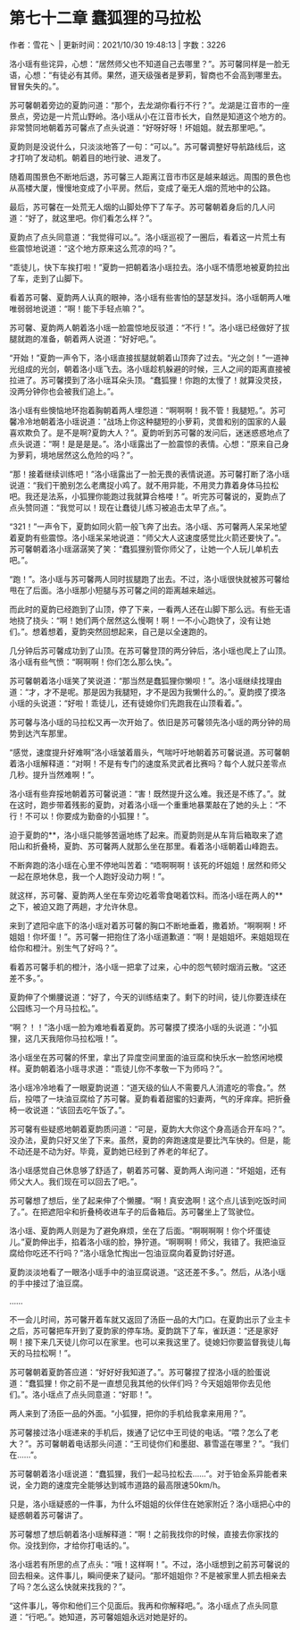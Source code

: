 # 第七十二章 蠢狐狸的马拉松

作者：雪花丶 | 更新时间：2021/10/30 19:48:13 | 字数：3226

洛小瑶有些诧异，心想：“居然师父也不知道自己去哪里？”。苏可馨同样是一脸无语，心想：“有徒必有其师。果然，道天级强者是萝莉，智商也不会高到哪里去。冒冒失失的。”。

苏可馨朝着旁边的夏韵问道：“那个，去龙湖你看行不行？”。龙湖是江音市的一座景点，旁边是一片荒山野岭。洛小瑶从小在江音市长大，自然是知道这个地方的。非常赞同地朝着苏可馨点了点头说道：“好呀好呀！坏姐姐。就去那里吧。”。

夏韵则是没说什么，只淡淡地答了一句：“可以。”。苏可馨调整好导航路线后，这才打响了发动机。朝着目的地行驶、进发了。

随着周围景色不断地后退，苏可馨三人距离江音市市区是越来越远。周围的景色也从高楼大厦，慢慢地变成了小平房。然后，变成了毫无人烟的荒地中的公路。

最后，苏可馨在一处荒无人烟的山脚处停下了车子。苏可馨朝着身后的几人问道：“好了，就这里吧。你们看怎么样？”。

夏韵点了点头同意道：“我觉得可以。”。洛小瑶巡视了一圈后，看着这一片荒土有些震惊地说道：“这个地方原来这么荒凉的吗？”。

“乖徒儿，快下车挨打啦！”夏韵一把朝着洛小瑶拉去。洛小瑶不情愿地被夏韵拉出了车，走到了山脚下。

看着苏可馨、夏韵两人认真的眼神，洛小瑶有些害怕的瑟瑟发抖。洛小瑶朝两人唯唯弱弱地说道：“啊！能下手轻点嘛？”。

苏可馨、夏韵两人朝着洛小瑶一脸震惊地反驳道：“不行！”。洛小瑶已经做好了拔腿就跑的准备，朝着两人说道：“好好吧。”。

“开始！”夏韵一声令下，洛小瑶直接拔腿就朝着山顶奔了过去。“光之剑！”一道神光组成的光剑，朝着洛小瑶飞去。洛小瑶趁机躲避的时候，三人之间的距离直接被拉进了。苏可馨摸到了洛小瑶耳朵头顶。“蠢狐狸！你跑的太慢了！就算没灵技，没两分钟你也会被我们追上。”。

洛小瑶有些懊恼地环抱着胸朝着两人埋怨道：“啊啊啊！我不管！我腿短。”。苏可馨冷冷地朝着洛小瑶说道：“战场上你这种腿短的小萝莉，灵兽和别的国家的人最喜欢欺负了。是不是啊?夏韵大人？”。夏韵听到苏可馨的发问后，迷迷惑惑地点了点头说道：“啊！是是是是。”。洛小瑶露出了一脸震惊的表情。心想：“原来自己身为萝莉，境地居然这么危险的吗？”。

“那！接着继续训练吧！”洛小瑶露出了一脸无畏的表情说道。苏可馨打断了洛小瑶说道：“我们干脆别怎么老鹰捉小鸡了。就不用异能，不用灵力靠着身体马拉松吧。我还是法系，小狐狸你能跑过我就算合格喽！”。听完苏可馨说的，夏韵点了点头赞同道：“我觉可以！现在让蠢徒儿练习被追击太早了点。”。

“321！”一声令下，夏韵如同火箭一般飞奔了出去。洛小瑶、苏可馨两人呆呆地望着夏韵有些震惊。洛小瑶呆呆地说道：“师父大人这速度感觉比火箭还要快了。”。苏可馨朝着洛小瑶潺潺笑了笑：“蠢狐狸别管你师父了，让她一个人玩儿单机去吧。”。

“跑！”。洛小瑶与苏可馨两人同时拔腿跑了出去。不过，洛小瑶很快就被苏可馨给甩在了后面。洛小瑶那小短腿与苏可馨之间的距离越来越远。

而此时的夏韵已经跑到了山顶，停了下来，一看两人还在山脚下那么远。有些无语地挠了挠头：“啊！她们两个居然这么慢啊！啊！一不小心跑快了，没有让她们。”。想着想着，夏韵突然回想起来，自己是以全速跑的。

几分钟后苏可馨成功到了山顶。在苏可馨登顶的两分钟后，洛小瑶也爬上了山顶。洛小瑶有些气愤：“啊啊啊！你们怎么那么快。”。

苏可馨朝着洛小瑶笑了笑说道：“那当然是蠢狐狸你懒呗！”。洛小瑶继续找理由道：“才，才不是呢。那是因为我腿短，才不是因为我懒什么的。”。夏韵摸了摸洛小瑶的头说道：“好啦！乖徒儿，还有徒媳你们先跑我在山顶看着。”。

苏可馨与洛小瑶的马拉松又再一次开始了。依旧是苏可馨领先洛小瑶的两分钟的局势到达汽车那里。

“感觉，速度提升好难啊”洛小瑶皱着眉头，气喘吁吁地朝着苏可馨说道。苏可馨朝着洛小瑶解释道：“对啊！不是有专门的速度系灵武者比赛吗？每个人就只差零点几秒。提升当然难啊！”。

洛小瑶有些弃挼地朝着苏可馨说道：“害！既然提升这么难。我还是不练了。”。就在这时，跑步带着残影的夏韵，对着洛小瑶一个重重地暴栗敲在了她的头上：“不行！不可以！你要成为勤奋的小狐狸！”。

迫于夏韵的**，洛小瑶只能够苦逼地练了起来。而夏韵则是从车背后箱取来了遮阳山和折叠椅，夏韵、苏可馨两人就那么坐在那里。看着洛小瑶朝着山峰跑去。

不断奔跑的洛小瑶在心里不停地叫苦着：“唔啊啊啊！该死的坏姐姐！居然和师父一起在原地休息，我一个人跑好没动力啊！”。

就这样，苏可馨、夏韵两人坐在车旁边吃着零食喝着饮料。而洛小瑶在两人的**之下，被迫又跑了两趟，才允许休息。

来到了遮阳伞底下的洛小瑶对着苏可馨的胸口不断地垂着，撒着娇。“啊啊啊！坏姐姐！你坏蛋！”。苏可馨一把抱住了洛小瑶道歉道：“啊！是姐姐坏。来姐姐现在给你和橙汁。别生气了好吗？”。

看着苏可馨手机的橙汁，洛小瑶一把拿了过来，心中的怨气顿时烟消云散。“这还差不多。”。

夏韵伸了个懒腰说道：“好了，今天的训练结束了。剩下的时间，徒儿你要连续在公园练习一个月马拉松。”。

“啊？！！”洛小瑶一脸为难地看着夏韵。苏可馨摸了摸洛小瑶的头说道：“小狐狸，这几天我陪你马拉松哦！”。

洛小瑶坐在苏可馨的怀里，拿出了异度空间里面的油豆腐和快乐水一脸悠闲地模样。夏韵朝着洛小瑶寻求道：“乖徒儿你不孝敬一下为师吗？”。

洛小瑶冷冷地看了一眼夏韵说道：“道天级的仙人不需要凡人消遣吃的零食。”。然后，投喂了一块油豆腐给了苏可馨。夏韵看着甜蜜的妇妻两，气的牙痒痒。把折叠椅一收说道：“该回去吃午饭了。”。

苏可馨有些疑惑地朝着夏韵质问道：“可是，夏韵大大你这个身高适合开车吗？”。没办法，夏韵只好又坐了下来。虽然，夏韵的奔跑速度是要比汽车快的。但是，能不动还是不动为好。毕竟，夏韵她已经到了养老的年纪了。

洛小瑶感觉自己休息够了舒适了，朝着苏可馨、夏韵两人询问道：“坏姐姐，还有师父大人。我们现在可以回去了吧。”。

苏可馨想了想后，坐了起来伸了个懒腰。“啊！真安逸啊！这个点儿该到吃饭时间了。”。在把遮阳伞和折叠椅收进车子的后备箱后。苏可馨坐上了驾驶位。

洛小瑶、夏韵两人则是为了避免麻烦，坐在了后面。“啊啊啊啊！你个坏蛋徒儿。”夏韵伸出手，掐着洛小瑶的脸，狰狞道。“啊啊啊！师父，我错了。我把油豆腐给你吃还不行吗？”洛小瑶急忙掏出一包油豆腐向着夏韵讨好道。

夏韵淡淡地看了一眼洛小瑶手中的油豆腐说道。“这还差不多。”。然后，从洛小瑶的手中接过了油豆腐。

……

不一会儿时间，苏可馨开着车就又返回了汤臣一品的大门口。在夏韵出示了业主卡之后，苏可馨把车开到了夏韵家的停车场。夏韵跳下了车，雀跃道：“还是家好啊！接下来几天徒儿你可以在家里。也可以来我这里了。徒媳妇你要监督我徒儿每天的马拉松啊！”。

苏可馨朝着夏韵答应道：“好好好我知道了。”。苏可馨捏了捏洛小瑶的脸蛋说道：“蠢狐狸！你之前不是一直想见我其他的伙伴们吗？今天姐姐带你去见他们。”。洛小瑶点了点头同意道：“好耶！”。

两人来到了汤臣一品的外面。“小狐狸，把你的手机给我拿来用用？”。

苏可馨接过洛小瑶递来的手机后，拨通了记忆中王司徒的电话。“喂？怎么了老大？”。苏可馨朝着电话那头问道：“王司徒你们和墨甜、慕雪遥在哪里？”。“我们在……”。

苏可馨朝着洛小瑶说道：“蠢狐狸，我们一起马拉松去……”。对于铂金系异能者来说，全力跑的速度完全能够达到城市道路的最高限速50km/h。

只是，洛小瑶疑惑的一件事，为什么坏姐姐的伙伴住在她家附近？洛小瑶把心中的疑惑朝着苏可馨讲了。

苏可馨想了想后朝着洛小瑶解释道：“啊！之前我找你的时候，直接去你家找的你。没找到你，才给你打电话的。”。

洛小瑶若有所思的点了点头：“哦！这样啊！”。不过，洛小瑶想到之前苏可馨说的回去相亲。这件事儿，瞬间便来了疑问。“那坏姐姐你？不是被家里人抓去相亲去了吗？怎么这么快就来找我的？”。

“这件事儿，等你和他们三个见面后。我再和你解释吧。”。洛小瑶点了点头同意道：“行吧。”。她知道，苏可馨姐姐永远对她是好的。

